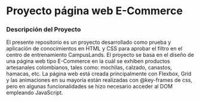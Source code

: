 # Proyecto página web E-Commerce

### Descripción del Proyecto

El presente repositorio es un proyecto desarrollado como prueba y aplicación de conocimientos en HTML y CSS para aprobar el filtro en el centro de entrenamiento CampusLands. El proyecto se basa en el diseño de una página web tipo E-Commerce en la cuál se exhiben productos artesanales colombianos, tales como: mochilas, calzado, canastos, hamacas, etc. La página web está creada principalmente con Flexbox, Grid y las animaciones en su mayoría están realizadas con @key-frames de css, pero en algunas funcionalidades se hizo necesario acceder al DOM empleando JavaScript.

